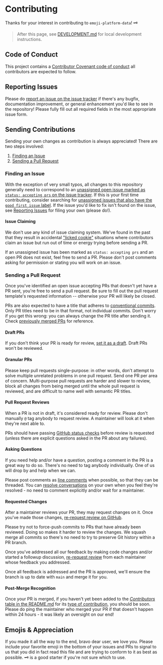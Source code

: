 # Contributing

Thanks for your interest in contributing to `emoji-platform-data`! 🗝

> After this page, see [DEVELOPMENT.md](./DEVELOPMENT.md) for local development instructions.

## Code of Conduct

This project contains a [Contributor Covenant code of conduct](./CODE_OF_CONDUCT.md) all contributors are expected to follow.

## Reporting Issues

Please do [report an issue on the issue tracker](https://github.com/JoshuaKGoldberg/emoji-platform-data/issues/new/choose) if there's any bugfix, documentation improvement, or general enhancement you'd like to see in the repository! Please fully fill out all required fields in the most appropriate issue form.

## Sending Contributions

Sending your own changes as contribution is always appreciated!
There are two steps involved:

1. [Finding an Issue](#finding-an-issue)
2. [Sending a Pull Request](#sending-a-pull-request)

### Finding an Issue

With the exception of very small typos, all changes to this repository generally need to correspond to an [unassigned open issue marked as `status: accepting prs` on the issue tracker](https://github.com/JoshuaKGoldberg/emoji-platform-data/issues?q=is%3Aissue+is%3Aopen+label%3A%22status%3A+accepting+prs%22+no%3Aassignee+).
If this is your first time contributing, consider searching for [unassigned issues that also have the `good first issue` label](https://github.com/JoshuaKGoldberg/emoji-platform-data/issues?q=is%3Aissue+is%3Aopen+label%3A%22good+first+issue%22+label%3A%22status%3A+accepting+prs%22+no%3Aassignee+).
If the issue you'd like to fix isn't found on the issue, see [Reporting Issues](#reporting-issues) for filing your own (please do!).

#### Issue Claiming

We don't use any kind of issue claiming system.
We've found in the past that they result in accidental ["licked cookie"](https://devblogs.microsoft.com/oldnewthing/20091201-00/?p=15843) situations where contributors claim an issue but run out of time or energy trying before sending a PR.

If an unassigned issue has been marked as `status: accepting prs` and an open PR does not exist, feel free to send a PR.
Please don't post comments asking for permission or stating you will work on an issue.

### Sending a Pull Request

Once you've identified an open issue accepting PRs that doesn't yet have a PR sent, you're free to send a pull request.
Be sure to fill out the pull request template's requested information -- otherwise your PR will likely be closed.

PRs are also expected to have a title that adheres to [conventional commits](https://www.conventionalcommits.org/en/v1.0.0).
Only PR titles need to be in that format, not individual commits.
Don't worry if you get this wrong: you can always change the PR title after sending it.
Check [previously merged PRs](https://github.com/JoshuaKGoldberg/emoji-platform-data/pulls?q=is%3Apr+is%3Amerged+-label%3Adependencies+) for reference.

#### Draft PRs

If you don't think your PR is ready for review, [set it as a draft](https://docs.github.com/en/pull-requests/collaborating-with-pull-requests/proposing-changes-to-your-work-with-pull-requests/changing-the-stage-of-a-pull-request#converting-a-pull-request-to-a-draft).
Draft PRs won't be reviewed.

#### Granular PRs

Please keep pull requests single-purpose: in other words, don't attempt to solve multiple unrelated problems in one pull request.
Send one PR per area of concern.
Multi-purpose pull requests are harder and slower to review, block all changes from being merged until the whole pull request is reviewed, and are difficult to name well with semantic PR titles.

#### Pull Request Reviews

When a PR is not in draft, it's considered ready for review.
Please don't manually `@` tag anybody to request review.
A maintainer will look at it when they're next able to.

PRs should have passing [GitHub status checks](https://docs.github.com/en/pull-requests/collaborating-with-pull-requests/collaborating-on-repositories-with-code-quality-features/about-status-checks) before review is requested (unless there are explicit questions asked in the PR about any failures).

#### Asking Questions

If you need help and/or have a question, posting a comment in the PR is a great way to do so.
There's no need to tag anybody individually.
One of us will drop by and help when we can.

Please post comments as [line comments](https://docs.github.com/en/pull-requests/collaborating-with-pull-requests/reviewing-changes-in-pull-requests/commenting-on-a-pull-request#adding-line-comments-to-a-pull-request) when possible, so that they can be threaded.
You can [resolve conversations](https://docs.github.com/en/pull-requests/collaborating-with-pull-requests/reviewing-changes-in-pull-requests/commenting-on-a-pull-request#resolving-conversations) on your own when you feel they're resolved - no need to comment explicitly and/or wait for a maintainer.

#### Requested Changes

After a maintainer reviews your PR, they may request changes on it.
Once you've made those changes, [re-request review on GitHub](https://docs.github.com/en/pull-requests/collaborating-with-pull-requests/reviewing-changes-in-pull-requests/about-pull-request-reviews#re-requesting-a-review).

Please try not to force-push commits to PRs that have already been reviewed.
Doing so makes it harder to review the changes.
We squash merge all commits so there's no need to try to preserve Git history within a PR branch.

Once you've addressed all our feedback by making code changes and/or started a followup discussion, [re-request review](https://docs.github.com/en/pull-requests/collaborating-with-pull-requests/reviewing-changes-in-pull-requests/about-pull-request-reviews#re-requesting-a-review) from each maintainer whose feedback you addressed.

Once all feedback is addressed and the PR is approved, we'll ensure the branch is up to date with `main` and merge it for you.

#### Post-Merge Recognition

Once your PR is merged, if you haven't yet been added to the [_Contributors_ table in the README.md](../README.md#contributors) for its [type of contribution](https://allcontributors.org/docs/en/emoji-key "Allcontributors emoji key"), you should be soon.
Please do ping the maintainer who merged your PR if that doesn't happen within 24 hours - it was likely an oversight on our end!

## Emojis & Appreciation

If you made it all the way to the end, bravo dear user, we love you.
Please include your favorite emoji in the bottom of your issues and PRs to signal to us that you did in fact read this file and are trying to conform to it as best as possible.
🗝 is a good starter if you're not sure which to use.
